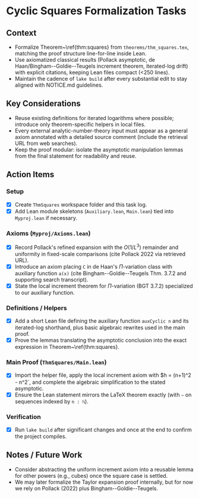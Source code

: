# Cyclic Squares Formalization Tasks

## Context
- Formalize Theorem~\ref{thm:squares} from `theorems/thm_squares.tex`, matching the proof structure line-for-line inside Lean.
- Use axiomatized classical results (Pollack asymptotic, de Haan/Bingham--Goldie--Teugels increment theorem, iterated-log drift) with explicit citations, keeping Lean files compact (<250 lines).
- Maintain the cadence of `lake build` after every substantial edit to stay aligned with NOTICE.md guidelines.

## Key Considerations
- Reuse existing definitions for iterated logarithms where possible; introduce only theorem-specific helpers in local files.
- Every external analytic-number-theory input must appear as a general axiom annotated with a detailed source comment (include the retrieval URL from web searches).
- Keep the proof modular: isolate the asymptotic manipulation lemmas from the final statement for readability and reuse.

## Action Items

### Setup
- [x] Create `ThmSquares` workspace folder and this task log.
- [x] Add Lean module skeletons (`Auxiliary.lean`, `Main.lean`) tied into `Myproj.lean` if necessary.

### Axioms (`Myproj/Axioms.lean`)
- [x] Record Pollack's refined expansion with the $O(1/L^3)$ remainder and uniformity in fixed-scale comparisons (cite Pollack 2022 via retrieved URL).
- [x] Introduce an axiom placing `C` in de Haan's $\Pi$-variation class with auxiliary function `a(x)` (cite Bingham--Goldie--Teugels Thm. 3.7.2 and supporting search transcript).
- [x] State the local increment theorem for $\Pi$-variation (BGT 3.7.2) specialized to our auxiliary function.

### Definitions / Helpers
- [x] Add a short Lean file defining the auxiliary function `auxCyclic n` and its iterated-log shorthand, plus basic algebraic rewrites used in the main proof.
- [x] Prove the lemmas translating the asymptotic conclusion into the exact expression in Theorem~\ref{thm:squares}.

### Main Proof (`ThmSquares/Main.lean`)
- [x] Import the helper file, apply the local increment axiom with $h = (n+1)^2 - n^2`, and complete the algebraic simplification to the stated asymptotic.
- [x] Ensure the Lean statement mirrors the LaTeX theorem exactly (with `∼` on sequences indexed by `n : ℕ`).

### Verification
- [x] Run `lake build` after significant changes and once at the end to confirm the project compiles.

## Notes / Future Work
- Consider abstracting the uniform increment axiom into a reusable lemma for other powers (e.g., cubes) once the square case is settled.
- We may later formalize the Taylor expansion proof internally, but for now we rely on Pollack (2022) plus Bingham--Goldie--Teugels.
